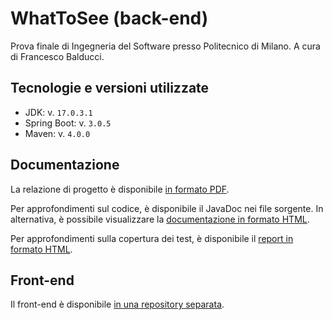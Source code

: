 # WhatToSee (back-end)
Prova finale di Ingegneria del Software presso Politecnico di Milano. A cura di Francesco Balducci.

## Tecnologie e versioni utilizzate
- JDK: v. `17.0.3.1`
- Spring Boot: v. `3.0.5`
- Maven: v. `4.0.0`

## Documentazione
La relazione di progetto è disponibile [in formato PDF](<RELAZIONE PROVA FINALE.pdf>).

Per approfondimenti sul codice, è disponibile il JavaDoc nei file sorgente. In alternativa, è possibile visualizzare la [documentazione in formato HTML](javadoc/index.html).

Per approfondimenti sulla copertura dei test, è disponibile il [report in formato HTML](coverage/index.html).

## Front-end
Il front-end è disponibile [in una repository separata](https://github.com/BalducciFrancesco/WhatToSee-Ui).
